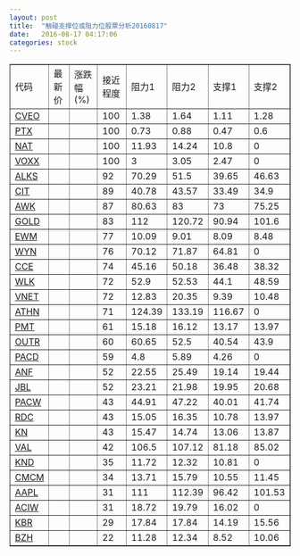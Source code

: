 ```yaml
---
layout: post
title:  "触碰支撑位或阻力位股票分析20160817"
date:   2016-08-17 04:17:06
categories: stock
---
```

<script type="text/javascript">
var stockList = []
stockList.push('gb_cveo');
stockList.push('gb_ptx');
stockList.push('gb_nat');
stockList.push('gb_voxx');
stockList.push('gb_alks');
stockList.push('gb_cit');
stockList.push('gb_awk');
stockList.push('gb_gold');
stockList.push('gb_ewm');
stockList.push('gb_wyn');
stockList.push('gb_cce');
stockList.push('gb_wlk');
stockList.push('gb_vnet');
stockList.push('gb_athn');
stockList.push('gb_pmt');
stockList.push('gb_outr');
stockList.push('gb_pacd');
stockList.push('gb_anf');
stockList.push('gb_jbl');
stockList.push('gb_pacw');
stockList.push('gb_rdc');
stockList.push('gb_kn');
stockList.push('gb_val');
stockList.push('gb_knd');
stockList.push('gb_cmcm');
stockList.push('gb_aapl');
stockList.push('gb_aciw');
stockList.push('gb_kbr');
stockList.push('gb_bzh');
</script>
<table border="1">
 <tr>
 <td>代码</td>
 <td>最新价</td>
 <td>涨跌幅(%)</td>
 <td>接近程度</td>
 <td>阻力1</td>
 <td>阻力2</td>
 <td>支撑1</td>
 <td>支撑2</td>
</tr>
  <tr id="cveo" class="red">
  <td><a href="http://stock.finance.sina.com.cn/usstock/quotes/CVEO.html" target="_blank">CVEO</a></td><td></td><td></td><td>100</td><td>1.38</td><td>1.64</td><td>1.11</td><td>1.28</td></tr>
  <tr id="ptx" class="green">
  <td><a href="http://stock.finance.sina.com.cn/usstock/quotes/PTX.html" target="_blank">PTX</a></td><td></td><td></td><td>100</td><td>0.73</td><td>0.88</td><td>0.47</td><td>0.6</td></tr>
  <tr id="nat" class="red">
  <td><a href="http://stock.finance.sina.com.cn/usstock/quotes/NAT.html" target="_blank">NAT</a></td><td></td><td></td><td>100</td><td>11.93</td><td>14.24</td><td>10.8</td><td>0</td></tr>
  <tr id="voxx" class="red">
  <td><a href="http://stock.finance.sina.com.cn/usstock/quotes/VOXX.html" target="_blank">VOXX</a></td><td></td><td></td><td>100</td><td>3</td><td>3.05</td><td>2.47</td><td>0</td></tr>
  <tr id="alks" class="green">
  <td><a href="http://stock.finance.sina.com.cn/usstock/quotes/ALKS.html" target="_blank">ALKS</a></td><td></td><td></td><td>92</td><td>70.29</td><td>51.5</td><td>39.65</td><td>46.63</td></tr>
  <tr id="cit" class="green">
  <td><a href="http://stock.finance.sina.com.cn/usstock/quotes/CIT.html" target="_blank">CIT</a></td><td></td><td></td><td>89</td><td>40.78</td><td>43.57</td><td>33.49</td><td>34.9</td></tr>
  <tr id="awk" class="green">
  <td><a href="http://stock.finance.sina.com.cn/usstock/quotes/AWK.html" target="_blank">AWK</a></td><td></td><td></td><td>87</td><td>80.63</td><td>83</td><td>73</td><td>75.25</td></tr>
  <tr id="gold" class="red">
  <td><a href="http://stock.finance.sina.com.cn/usstock/quotes/GOLD.html" target="_blank">GOLD</a></td><td></td><td></td><td>83</td><td>112</td><td>120.72</td><td>90.94</td><td>101.6</td></tr>
  <tr id="ewm" class="green">
  <td><a href="http://stock.finance.sina.com.cn/usstock/quotes/EWM.html" target="_blank">EWM</a></td><td></td><td></td><td>77</td><td>10.09</td><td>9.01</td><td>8.09</td><td>8.48</td></tr>
  <tr id="wyn" class="red">
  <td><a href="http://stock.finance.sina.com.cn/usstock/quotes/WYN.html" target="_blank">WYN</a></td><td></td><td></td><td>76</td><td>70.12</td><td>71.87</td><td>64.81</td><td>0</td></tr>
  <tr id="cce" class="green">
  <td><a href="http://stock.finance.sina.com.cn/usstock/quotes/CCE.html" target="_blank">CCE</a></td><td></td><td></td><td>74</td><td>45.16</td><td>50.18</td><td>36.48</td><td>38.32</td></tr>
  <tr id="wlk" class="green">
  <td><a href="http://stock.finance.sina.com.cn/usstock/quotes/WLK.html" target="_blank">WLK</a></td><td></td><td></td><td>72</td><td>52.9</td><td>52.53</td><td>44.1</td><td>48.59</td></tr>
  <tr id="vnet" class="green">
  <td><a href="http://stock.finance.sina.com.cn/usstock/quotes/VNET.html" target="_blank">VNET</a></td><td></td><td></td><td>72</td><td>12.83</td><td>20.35</td><td>9.39</td><td>10.48</td></tr>
  <tr id="athn" class="red">
  <td><a href="http://stock.finance.sina.com.cn/usstock/quotes/ATHN.html" target="_blank">ATHN</a></td><td></td><td></td><td>71</td><td>124.39</td><td>133.19</td><td>116.67</td><td>0</td></tr>
  <tr id="pmt" class="red">
  <td><a href="http://stock.finance.sina.com.cn/usstock/quotes/PMT.html" target="_blank">PMT</a></td><td></td><td></td><td>61</td><td>15.18</td><td>16.12</td><td>13.17</td><td>13.97</td></tr>
  <tr id="outr" class="red">
  <td><a href="http://stock.finance.sina.com.cn/usstock/quotes/OUTR.html" target="_blank">OUTR</a></td><td></td><td></td><td>60</td><td>60.65</td><td>52.5</td><td>40.54</td><td>43.9</td></tr>
  <tr id="pacd" class="red">
  <td><a href="http://stock.finance.sina.com.cn/usstock/quotes/PACD.html" target="_blank">PACD</a></td><td></td><td></td><td>59</td><td>4.8</td><td>5.89</td><td>4.26</td><td>0</td></tr>
  <tr id="anf" class="red">
  <td><a href="http://stock.finance.sina.com.cn/usstock/quotes/ANF.html" target="_blank">ANF</a></td><td></td><td></td><td>52</td><td>22.55</td><td>25.49</td><td>19.14</td><td>19.44</td></tr>
  <tr id="jbl" class="green">
  <td><a href="http://stock.finance.sina.com.cn/usstock/quotes/JBL.html" target="_blank">JBL</a></td><td></td><td></td><td>52</td><td>23.21</td><td>21.98</td><td>19.95</td><td>20.68</td></tr>
  <tr id="pacw" class="green">
  <td><a href="http://stock.finance.sina.com.cn/usstock/quotes/PACW.html" target="_blank">PACW</a></td><td></td><td></td><td>43</td><td>44.91</td><td>47.22</td><td>40.01</td><td>41.74</td></tr>
  <tr id="rdc" class="green">
  <td><a href="http://stock.finance.sina.com.cn/usstock/quotes/RDC.html" target="_blank">RDC</a></td><td></td><td></td><td>43</td><td>15.05</td><td>16.35</td><td>10.78</td><td>13.97</td></tr>
  <tr id="kn" class="green">
  <td><a href="http://stock.finance.sina.com.cn/usstock/quotes/KN.html" target="_blank">KN</a></td><td></td><td></td><td>43</td><td>15.47</td><td>14.74</td><td>13.06</td><td>13.87</td></tr>
  <tr id="val" class="red">
  <td><a href="http://stock.finance.sina.com.cn/usstock/quotes/VAL.html" target="_blank">VAL</a></td><td></td><td></td><td>42</td><td>106.5</td><td>107.12</td><td>81.18</td><td>85.02</td></tr>
  <tr id="knd" class="green">
  <td><a href="http://stock.finance.sina.com.cn/usstock/quotes/KND.html" target="_blank">KND</a></td><td></td><td></td><td>35</td><td>11.72</td><td>12.32</td><td>10.81</td><td>0</td></tr>
  <tr id="cmcm" class="red">
  <td><a href="http://stock.finance.sina.com.cn/usstock/quotes/CMCM.html" target="_blank">CMCM</a></td><td></td><td></td><td>34</td><td>13.71</td><td>15.79</td><td>10.55</td><td>11.45</td></tr>
  <tr id="aapl" class="red">
  <td><a href="http://stock.finance.sina.com.cn/usstock/quotes/AAPL.html" target="_blank">AAPL</a></td><td></td><td></td><td>31</td><td>111</td><td>112.39</td><td>96.42</td><td>101.53</td></tr>
  <tr id="aciw" class="red">
  <td><a href="http://stock.finance.sina.com.cn/usstock/quotes/ACIW.html" target="_blank">ACIW</a></td><td></td><td></td><td>31</td><td>18.72</td><td>19.79</td><td>16.02</td><td>0</td></tr>
  <tr id="kbr" class="green">
  <td><a href="http://stock.finance.sina.com.cn/usstock/quotes/KBR.html" target="_blank">KBR</a></td><td></td><td></td><td>29</td><td>17.84</td><td>17.84</td><td>14.19</td><td>15.56</td></tr>
  <tr id="bzh" class="green">
  <td><a href="http://stock.finance.sina.com.cn/usstock/quotes/BZH.html" target="_blank">BZH</a></td><td></td><td></td><td>22</td><td>11.28</td><td>12.34</td><td>8.52</td><td>10.06</td></tr>
</table>
